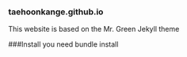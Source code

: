 ### taehoonkange.github.io
This website is based on the Mr. Green Jekyll theme


###Install
you need
bundle install 